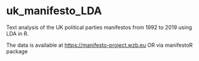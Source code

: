 # uk_manifesto_LDA
Text analysis of the UK political parties manifestos from 1992 to 2019 using LDA in R.

The data is available at https://manifesto-project.wzb.eu
OR 
via manifestoR package